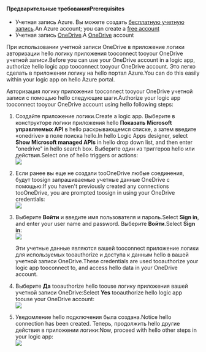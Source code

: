 #### <a name="prerequisites"></a><span data-ttu-id="824d4-101">Предварительные требования</span><span class="sxs-lookup"><span data-stu-id="824d4-101">Prerequisites</span></span>
* <span data-ttu-id="824d4-102">Учетная запись Azure. Вы можете создать [бесплатную учетную запись](https://azure.microsoft.com/free).</span><span class="sxs-lookup"><span data-stu-id="824d4-102">An Azure account; you can create a [free account](https://azure.microsoft.com/free)</span></span>
* <span data-ttu-id="824d4-103">Учетная запись [OneDrive](https://www.microsoft.com/store/apps/onedrive/9wzdncrfj1p3).</span><span class="sxs-lookup"><span data-stu-id="824d4-103">A [OneDrive](https://www.microsoft.com/store/apps/onedrive/9wzdncrfj1p3) account</span></span> 

<span data-ttu-id="824d4-104">При использовании учетной записи OneDrive в приложение логики авторизации hello логику приложения tooconnect tooyour OneDrive учетной записи.</span><span class="sxs-lookup"><span data-stu-id="824d4-104">Before you can use your OneDrive account in a logic app, authorize hello logic app tooconnect tooyour OneDrive account.</span></span>  <span data-ttu-id="824d4-105">Это легко сделать в приложении логику на hello портал Azure.</span><span class="sxs-lookup"><span data-stu-id="824d4-105">You can do this easily within your logic app on hello Azure portal.</span></span> 

<span data-ttu-id="824d4-106">Авторизация логику приложения tooconnect tooyour OneDrive учетной записи с помощью hello следующие шаги.</span><span class="sxs-lookup"><span data-stu-id="824d4-106">Authorize your logic app tooconnect tooyour OneDrive account using hello following steps:</span></span>

1. <span data-ttu-id="824d4-107">Создайте приложение логики.</span><span class="sxs-lookup"><span data-stu-id="824d4-107">Create a logic app.</span></span> <span data-ttu-id="824d4-108">Выберите в конструкторе логики приложения hello **Показать Microsoft управляемых API** в hello раскрывающемся списке, а затем введите «onedrive» в поле поиска hello.</span><span class="sxs-lookup"><span data-stu-id="824d4-108">In hello Logic Apps designer, select **Show Microsoft managed APIs** in hello drop down list, and then enter "onedrive" in hello search box.</span></span> <span data-ttu-id="824d4-109">Выберите один из триггеров hello или действия.</span><span class="sxs-lookup"><span data-stu-id="824d4-109">Select one of hello triggers or actions:</span></span>  
   ![](./media/connectors-create-api-onedrive/onedrive-1.png)
2. <span data-ttu-id="824d4-110">Если ранее вы еще не создали tooOneDrive любые соединения, будут toosign запрашиваемые учетные данные OneDrive с помощью:</span><span class="sxs-lookup"><span data-stu-id="824d4-110">If you haven't previously created any connections tooOneDrive, you are prompted toosign in using your OneDrive credentials:</span></span>  
   ![](./media/connectors-create-api-onedrive/onedrive-2.png)
3. <span data-ttu-id="824d4-111">Выберите **Войти** и введите имя пользователя и пароль.</span><span class="sxs-lookup"><span data-stu-id="824d4-111">Select **Sign in**, and enter your user name and password.</span></span> <span data-ttu-id="824d4-112">Выберите **Войти**.</span><span class="sxs-lookup"><span data-stu-id="824d4-112">Select **Sign in**:</span></span>  
   ![](./media/connectors-create-api-onedrive/onedrive-3.png)   
   
    <span data-ttu-id="824d4-113">Эти учетные данные являются вашей tooconnect приложение логики для используемых tooauthorize и доступа к данным hello в вашей учетной записи OneDrive.</span><span class="sxs-lookup"><span data-stu-id="824d4-113">These credentials are used tooauthorize your logic app tooconnect to, and access hello data in your OneDrive account.</span></span> 
4. <span data-ttu-id="824d4-114">Выберите **Да** tooauthorize hello toouse логику приложения вашей учетной записи OneDrive:</span><span class="sxs-lookup"><span data-stu-id="824d4-114">Select **Yes** tooauthorize hello logic app toouse your OneDrive account:</span></span>  
   ![](./media/connectors-create-api-onedrive/onedrive-4.png)   
5. <span data-ttu-id="824d4-115">Уведомление hello подключения была создана.</span><span class="sxs-lookup"><span data-stu-id="824d4-115">Notice hello connection has been created.</span></span> <span data-ttu-id="824d4-116">Теперь, продолжить hello другие действия в приложении логики:</span><span class="sxs-lookup"><span data-stu-id="824d4-116">Now, proceed with hello other steps in your logic app:</span></span>  
   ![](./media/connectors-create-api-onedrive/onedrive-5.png)

